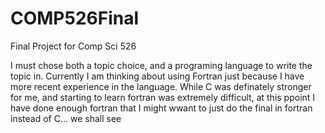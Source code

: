 # COMP526Final
Final Project for Comp Sci 526

I must chose both a topic choice, and a programing language to write the topic in. Currently I am thinking about using Fortran just because I have more recent experience in the language. While C was definately stronger for me, and starting to learn fortran was extremely difficult, at this ppoint I have done enough fortran that I might wwant to just do the final in fortran instead of C... we shall see
